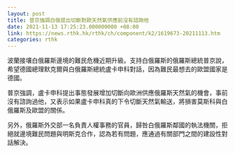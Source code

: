 ```yaml
---
layout: post
title: 普京強調白俄提出切斷對歐天然氣供應前沒有諮詢他
date: 2021-11-13 17:25:23.000000000 +08:00
link: https://news.rthk.hk/rthk/ch/component/k2/1619673-20211113.htm
categories: rthk
---
```


波蘭接壤白俄羅斯邊境的難民危機近期升級。支持白俄羅斯的俄羅斯總統普京說，希望德國總理默克爾與白俄羅斯總統盧卡申科對話，因為難民最想去的歐盟國家是德國。

普京強調，盧卡申科提出事態發展增加切斷向歐洲供應俄羅斯天然氣的機會，事前沒有諮詢過他，又表示如果盧卡申科真的下令切斷天然氣輸送，將損害莫斯科與白俄羅斯及歐盟的關係。

另外，俄羅斯外交部一名負責人權事務的官員，歸咎白俄羅斯鄰國的執法機關，拒絕就邊境難民問題與明斯克合作，認為若有問題，應通過有關部門之間的建設性對話解決。
